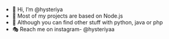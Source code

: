 - 👋 Hi, I’m @hysteriya
- 📔 Most of my projects are based on Node.js
- 🌱 Although you can find other stuff with python, java or php
- 🎭 Reach me on instagram- @hysteriyaa

<!---
hysteriya/hysteriya is a ✨ special ✨ repository because its `README.md` (this file) appears on your GitHub profile.
You can click the Preview link to take a look at your changes.
--->
